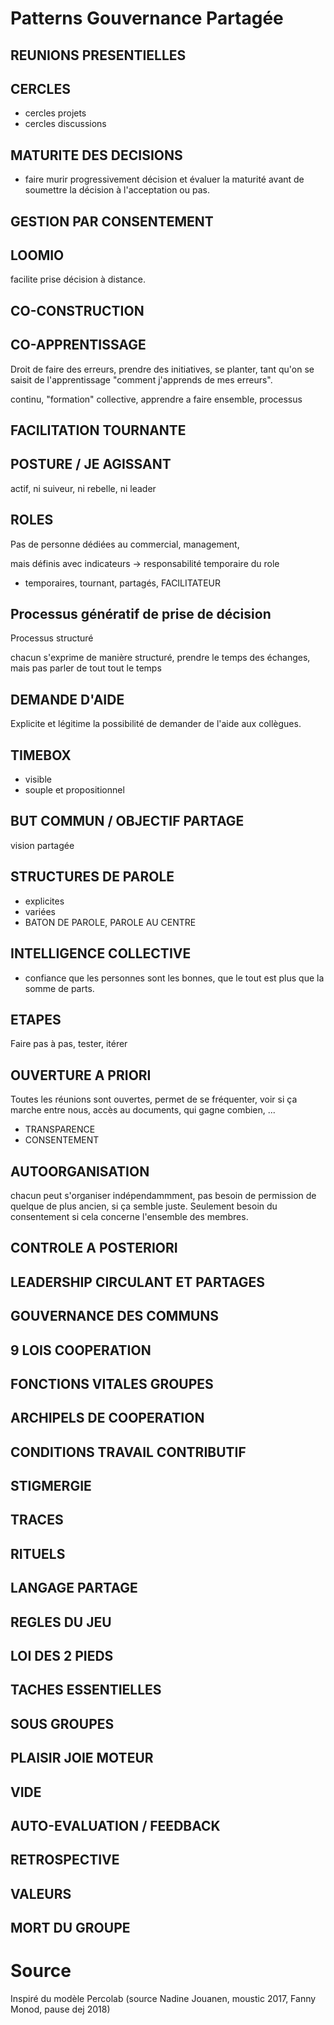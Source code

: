 # Patterns Gouvernance Partagée

## REUNIONS PRESENTIELLES

## CERCLES

- cercles projets
- cercles discussions

## MATURITE DES DECISIONS

- faire murir progressivement décision et évaluer la maturité avant de soumettre la décision à l'acceptation ou pas.

## GESTION PAR CONSENTEMENT


## LOOMIO

facilite prise décision à distance.

## CO-CONSTRUCTION

## CO-APPRENTISSAGE
Droit de faire des erreurs, prendre des initiatives, se planter, tant qu'on se saisit de l'apprentissage "comment j'apprends de mes erreurs".

continu, "formation" collective, apprendre a faire ensemble, processus


## FACILITATION TOURNANTE

## POSTURE / JE AGISSANT

actif, ni suiveur, ni rebelle, ni leader

## ROLES 

Pas de personne dédiées au commercial, management, 

mais définis avec indicateurs -> responsabilité temporaire du role

- temporaires, tournant, partagés, 
FACILITATEUR

## Processus génératif de prise de décision

Processus structuré

chacun s'exprime de manière structuré, prendre le temps des échanges, mais pas parler de tout tout le temps

## DEMANDE D'AIDE

Explicite et légitime la possibilité de demander de l'aide aux collègues.

## TIMEBOX
- visible
- souple et propositionnel

## BUT COMMUN / OBJECTIF PARTAGE

vision partagée

## STRUCTURES DE PAROLE
- explicites
- variées
- BATON DE PAROLE, PAROLE AU CENTRE

## INTELLIGENCE COLLECTIVE

- confiance que les personnes sont les bonnes, que le tout est plus que la somme de parts.

## ETAPES

Faire pas à pas, tester, itérer

## OUVERTURE A PRIORI
Toutes les réunions sont ouvertes, permet de se fréquenter, voir si ça marche entre nous, accès au documents, qui gagne combien, ...

- TRANSPARENCE
- CONSENTEMENT

## AUTOORGANISATION

chacun peut s'organiser indépendammment, pas besoin de permission de quelque de plus ancien, si ça semble juste. Seulement besoin du consentement si cela concerne l'ensemble des membres.

## CONTROLE A POSTERIORI

## LEADERSHIP CIRCULANT ET PARTAGES

## GOUVERNANCE DES COMMUNS

## 9 LOIS COOPERATION

## FONCTIONS VITALES GROUPES

## ARCHIPELS DE COOPERATION

## CONDITIONS TRAVAIL CONTRIBUTIF

## STIGMERGIE

## TRACES

## RITUELS

## LANGAGE PARTAGE

## REGLES DU JEU

## LOI DES 2 PIEDS

## TACHES ESSENTIELLES

## SOUS GROUPES

## PLAISIR JOIE MOTEUR

## VIDE

## AUTO-EVALUATION / FEEDBACK

## RETROSPECTIVE

## VALEURS

## MORT DU GROUPE 


# Source

Inspiré du modèle Percolab (source Nadine Jouanen, moustic 2017, Fanny Monod, pause dej 2018)
